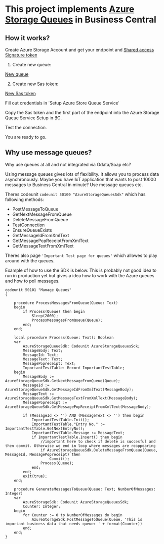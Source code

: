 # This project implements [Azure Storage Queues](https://docs.microsoft.com/en-us/azure/storage/queues/storage-queues-introduction) in Business Central

## How it works?

Create Azure Storage Account and get your endpoint and [Shared access Signature token](https://docs.microsoft.com/en-us/azure/storage/common/storage-sas-overview)
1. Create new queue:

[New queue](/readme_assets/setup1.png)

2. Create new Sas token:

[New Sas token](/readme_assets/setup2.png)

Fill out credentials in 'Setup Azure Store Queue Service'

Copy the Sas token and the first part of the endpoint into the Azure Storage Queue Service Setup in BC.

Test the connection.

You are ready to go.

## Why use message queues?

Why use queues at all and not integrated via Odata/Soap etc?

Using message queues gives lots of flexibility. It allows you to process data asynchronously. Maybe you have IoT application that wants to post 10000 messages to Business Central in minute? Use message queues etc.

Theres codeunit `codeunit 50100 "AzureStorageQueuesSdk"` which has following methods:
- PostMessageToQueue
- GetNextMessageFromQueue
- DeleteMessageFromQueue
- TestConnection
- EnsureQueueExists
- GetMessageIdFromXmlText
- GetMessagePopReceiptFromXmlText
- GetMessageTextFromXmlText

Theres also page `'Important Test page for queues'` which allowes to play around with the queues.

Example of how to use the SDK is below. This is probably not good idea to run in production yet but gives a idea how to work with the Azure queues and how to poll messages.

```
codeunit 50101 "Manage Queues"
{

    procedure ProcessMessagesFromQueue(Queue: Text)
    begin
        if Process(Queue) then begin
            Sleep(2000);
            ProcessMessagesFromQueue(Queue);
        end;
    end;

    local procedure Process(Queue: Text): Boolean
    var
        AzureStorageQueueSdk: Codeunit AzureStorageQueuesSdk;
        MessageBody: Text;
        MessageId: Text;
        MessageText: Text;
        MessagePopreceipt: Text;
        ImportantTestTable: Record ImportantTestTable;
    begin
        MessageBody := AzureStorageQueueSdk.GetNextMessageFromQueue(Queue);
        MessageId := AzureStorageQueueSdk.GetMessageIdFromXmlText(MessageBody);
        MessageText := AzureStorageQueueSdk.GetMessageTextFromXmlText(MessageBody);
        MessagePopreceipt := AzureStorageQueueSdk.GetMessagePopReceiptFromXmlText(MessageBody);

        if (MessageId <> '') AND (MessageText <> '') then begin
            ImportantTestTable.Init();
            ImportantTestTable."Entry No." := ImportantTestTable.GetNextEntryNo();
            ImportantTestTable.Message := MessageText;
            if ImportantTestTable.Insert() then begin
                //important here to check if delete is succesful and then commit. Otherwise we end in loop where messages are reappearing
                if AzureStorageQueueSdk.DeleteMessageFromQueue(Queue, MessageId, MessagePopreceipt) then
                    Commit();
                Process(Queue);
            end;
        end;
        exit(true);
    end;

    procedure GenerateMessagesToQueue(Queue: Text; NumberOfMessages: Integer)
    var
        AzureStorageSdk: Codeunit AzureStorageQueuesSdk;
        Counter: Integer;
    begin
        for Counter := 0 to NumberOfMessages do begin
            AzureStorageSdk.PostMessageToQueue(Queue, 'This is important business data that needs queue: ' + format(Counter))
        end;
    end;
}
```
